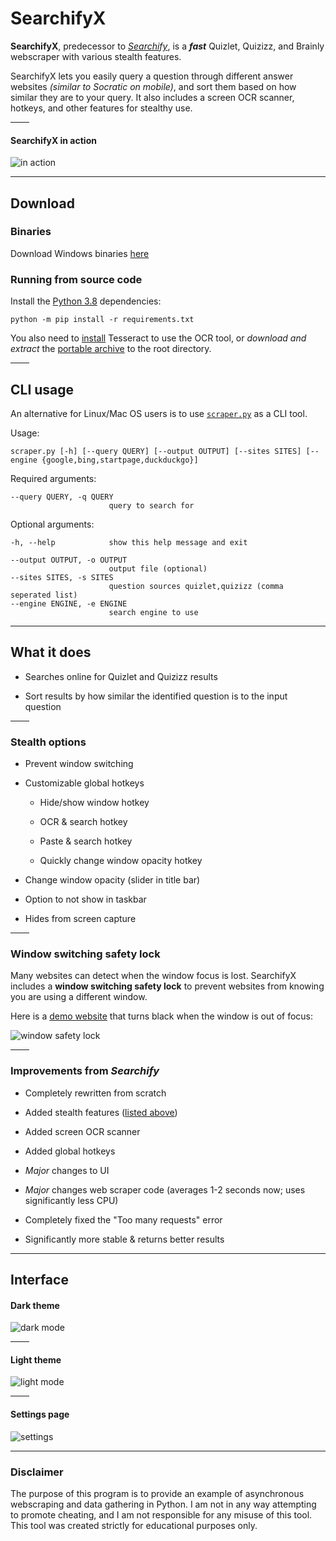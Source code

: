 # SearchifyX


**SearchifyX**, predecessor to *[Searchify](https://www.reddit.com/user/daijro/comments/jg7wee/searchify_quizletbrainly_searcher/)*, is a ***fast*** Quizlet, Quizizz, and Brainly webscraper with various stealth features.

SearchifyX lets you easily query a question through different answer websites *(similar to Socratic on mobile)*, and sort them based on how similar they are to your query. It also includes a screen OCR scanner, hotkeys, and other features for stealthy use.


<hr width=30>

#### SearchifyX in action

![in action](https://user-images.githubusercontent.com/72637910/147515480-236fe392-6282-44bc-b888-54f15adeb523.gif)


---

## Download

### Binaries

Download Windows binaries [here](https://github.com/daijro/SearchifyX/releases)

### Running from source code

Install the [Python 3.8](https://www.python.org/downloads/release/python-389/) dependencies:

```
python -m pip install -r requirements.txt
```

You also need to [install](https://www.dropbox.com/s/abuo044ayx4vlex/tesseract-ocr.7z?dl=1) Tesseract to use the OCR tool, or *download and extract* the [portable archive](https://www.dropbox.com/s/abuo044ayx4vlex/tesseract-ocr.7z?dl=1) to the root directory.

<hr width=30>

## CLI usage

An alternative for Linux/Mac OS users is to use [`scraper.py`](https://github.com/daijro/SearchifyX/blob/main/scraper.py) as a CLI tool.

Usage:
```
scraper.py [-h] [--query QUERY] [--output OUTPUT] [--sites SITES] [--engine {google,bing,startpage,duckduckgo}]
```

Required arguments:

```
--query QUERY, -q QUERY
                      query to search for
```

Optional arguments:

```
-h, --help            show this help message and exit

--output OUTPUT, -o OUTPUT
                      output file (optional)
--sites SITES, -s SITES
                      question sources quizlet,quizizz (comma seperated list)
--engine ENGINE, -e ENGINE
                      search engine to use
```

---


## What it does

-   Searches online for Quizlet and Quizizz results

-   Sort results by how similar the identified question is to the input question

<hr width=30>

### Stealth options

- Prevent window switching

- Customizable global hotkeys

    - Hide/show window hotkey

    - OCR & search hotkey

    - Paste & search hotkey

    - Quickly change window opacity hotkey

- Change window opacity (slider in title bar)

- Option to not show in taskbar

- Hides from screen capture

<hr width=30>


### Window switching safety lock

Many websites can detect when the window focus is lost. SearchifyX includes a __window switching safety lock__ to prevent websites from knowing you are using a different window.


Here is a [demo website](https://www.codingwithjesse.com/demo/2007-05-16-detect-browser-window-focus/) that turns black when the window is out of focus:

![window safety lock](https://i.imgur.com/mGBAV1K.gif)

<hr width=30>

### Improvements from *Searchify*

- Completely rewritten from scratch

- Added stealth features ([listed above](https://github.com/daijro/SearchifyX#stealth-options))

- Added screen OCR scanner

- Added global hotkeys

- *Major* changes to UI

- *Major* changes web scraper code (averages 1-2 seconds now; uses significantly less CPU)

- Completely fixed the "Too many requests" error

- Significantly more stable & returns better results

---

## Interface


#### Dark theme

![dark mode](https://i.imgur.com/AjFaiJY.png)

<hr width=30>

#### Light theme

![light mode](https://i.imgur.com/NISQ8oX.png)

<hr width=30>

#### Settings page

![settings](https://i.imgur.com/iOciyxd.png)


---

### Disclaimer

The purpose of this program is to provide an example of asynchronous webscraping and data gathering in Python. I am not in any way attempting to promote cheating, and I am not responsible for any misuse of this tool. This tool was created strictly for educational purposes only.

